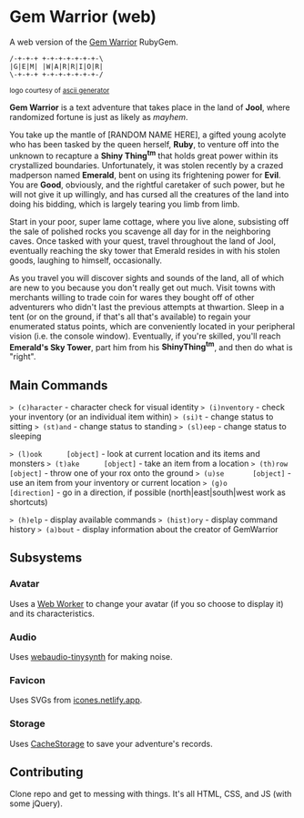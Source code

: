 # Gem Warrior (web)

A web version of the [Gem Warrior](https://github.com/michaelchadwick/gemwarrior) RubyGem.

```shell
/-+-+-+ +-+-+-+-+-+-+-\
|G|E|M| |W|A|R|R|I|O|R|
\-+-+-+ +-+-+-+-+-+-+-/
```

<small>logo courtesy of [ascii generator](http://www.network-science.de/ascii/)</small>

**Gem Warrior** is a text adventure that takes place in the land of **Jool**, where randomized fortune is just as likely as *mayhem*.

You take up the mantle of [RANDOM NAME HERE], a gifted young acolyte who has been tasked by the queen herself, **Ruby**, to venture off into the unknown to recapture a **Shiny Thing<sup>tm</sup>** that holds great power within its crystallized boundaries. Unfortunately, it was stolen recently by a crazed madperson named **Emerald**, bent on using its frightening power for **Evil**. You are **Good**, obviously, and the rightful caretaker of such power, but he will not give it up willingly, and has cursed all the creatures of the land into doing his bidding, which is largely tearing you limb from limb.

Start in your poor, super lame cottage, where you live alone, subsisting off the sale of polished rocks you scavenge all day for in the neighboring caves. Once tasked with your quest, travel throughout the land of Jool, eventually reaching the sky tower that Emerald resides in with his stolen goods, laughing to himself, occasionally.

As you travel you will discover sights and sounds of the land, all of which are new to you because you don't really get out much. Visit towns with merchants willing to trade coin for wares they bought off of other adventurers who didn't last the previous attempts at thwartion. Sleep in a tent (or on the ground, if that's all that's available) to regain your enumerated status points, which are conveniently located in your peripheral vision (i.e. the console window). Eventually, if you're skilled, you'll reach **Emerald's Sky Tower**, part him from his **ShinyThing<sup>tm</sup>**, and then do what is "right".

## Main Commands

`> (c)haracter`             - character check for visual identity
`> (i)nventory`             - check your inventory (or an individual item within)
`> (si)t`                   - change status to sitting
`> (st)and`                 - change status to standing
`> (sl)eep`                 - change status to sleeping
<!--`> rest`                  - take a load off and replenish hp-->

`> (l)ook      [object]`    - look at current location and its items and monsters
`> (t)ake      [object]`    - take an item from a location
`> (th)row     [object]`    - throw one of your rox onto the ground
`> (u)se       [object]`    - use an item from your inventory or current location
`> (g)o        [direction]` - go in a direction, if possible (north|east|south|west work as shortcuts)
<!--`> equip     [object]`    - designate an item in your inventory your weapon-->
<!--`> unequip   [object]`    - stop using an item in your inventory as your weapon-->
<!--`> (d)rop      [object]`    - drop an item from your inventory-->
<!--`> attack    [monster]`   - attack a monster-->
<!--`> change    [attribute]` - change some things about yourself-->

`> (h)elp`                  - display available commands
`> (hist)ory`               - display command history
`> (a)bout`                 - display information about the creator of GemWarrior

## Subsystems

### Avatar

Uses a [Web Worker](https://developer.mozilla.org/en-US/docs/Web/API/Web_Workers_API) to change your avatar (if you so choose to display it) and its characteristics.

### Audio

Uses [webaudio-tinysynth](https://github.com/g200kg/webaudio-tinysynth) for making noise.

### Favicon

Uses SVGs from [icones.netlify.app](https://icones.netlify.app/collection/all).

### Storage

Uses [CacheStorage](https://developer.mozilla.org/en-US/docs/Web/API/CacheStorage) to save your adventure's records.

## Contributing

Clone repo and get to messing with things. It's all HTML, CSS, and JS (with some jQuery).
